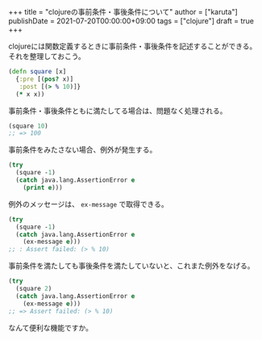 +++
title = "clojureの事前条件・事後条件について"
author = ["karuta"]
publishDate = 2021-07-20T00:00:00+09:00
tags = ["clojure"]
draft = true
+++

clojureには関数定義するときに事前条件・事後条件を記述することができる。  
それを整理しておこう。  

<!--more-->  

```clojure
(defn square [x]
  {:pre [(pos? x)]
   :post [(> % 10)]}
  (* x x))
```

事前条件・事後条件ともに満たしてる場合は、問題なく処理される。  

```clojure
(square 10)
;; => 100
```

事前条件をみたさない場合、例外が発生する。  

```clojure
(try
  (square -1)
  (catch java.lang.AssertionError e
    (print e)))     
```

例外のメッセージは、 `ex-message` で取得できる。  

```clojure
(try
  (square -1)
  (catch java.lang.AssertionError e
    (ex-message e)))
;; : Assert failed: (> % 10)
```

事前条件を満たしても事後条件を満たしていないと、これまた例外をなげる。  

```clojure
(try
  (square 2)
  (catch java.lang.AssertionError e
    (ex-message e)))
;; => Assert failed: (> % 10)
```

なんて便利な機能ですか。
